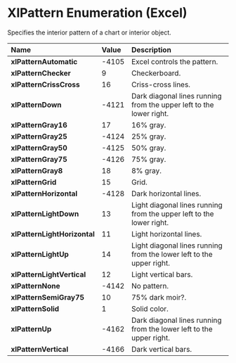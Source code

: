 
# XlPattern Enumeration (Excel)

Specifies the interior pattern of a chart or interior object.



|**Name**|**Value**|**Description**|
|:-----|:-----|:-----|
|**xlPatternAutomatic**|-4105|Excel controls the pattern.|
|**xlPatternChecker**|9|Checkerboard.|
|**xlPatternCrissCross**|16|Criss-cross lines.|
|**xlPatternDown**|-4121|Dark diagonal lines running from the upper left to the lower right.|
|**xlPatternGray16**|17|16% gray.|
|**xlPatternGray25**|-4124|25% gray.|
|**xlPatternGray50**|-4125|50% gray.|
|**xlPatternGray75**|-4126|75% gray.|
|**xlPatternGray8**|18|8% gray.|
|**xlPatternGrid**|15|Grid.|
|**xlPatternHorizontal**|-4128|Dark horizontal lines.|
|**xlPatternLightDown**|13|Light diagonal lines running from the upper left to the lower right.|
|**xlPatternLightHorizontal**|11|Light horizontal lines.|
|**xlPatternLightUp**|14|Light diagonal lines running from the lower left to the upper right.|
|**xlPatternLightVertical**|12|Light vertical bars.|
|**xlPatternNone**|-4142|No pattern.|
|**xlPatternSemiGray75**|10|75% dark moir?.|
|**xlPatternSolid**|1|Solid color.|
|**xlPatternUp**|-4162|Dark diagonal lines running from the lower left to the upper right.|
|**xlPatternVertical**|-4166|Dark vertical bars.|
